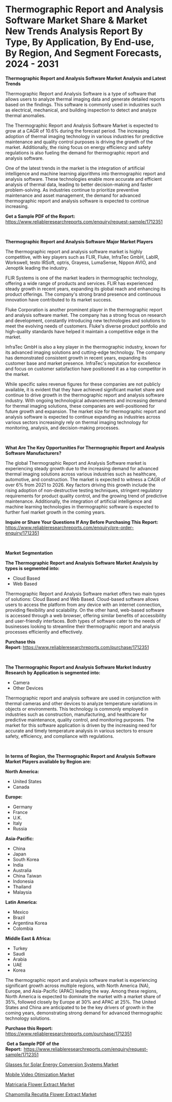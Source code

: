 <p><h1>Thermographic Report and Analysis Software Market Share & Market New Trends Analysis Report By Type, By Application, By End-use, By Region, And Segment Forecasts, 2024 - 2031</h1></p><p><strong>Thermographic Report and Analysis Software Market Analysis and Latest Trends</strong></p>
<p><p>Thermographic Report and Analysis Software is a type of software that allows users to analyze thermal imaging data and generate detailed reports based on the findings. This software is commonly used in industries such as electrical, mechanical, and building inspection to detect and analyze thermal anomalies.</p><p>The Thermographic Report and Analysis Software Market is expected to grow at a CAGR of 10.6% during the forecast period. The increasing adoption of thermal imaging technology in various industries for predictive maintenance and quality control purposes is driving the growth of the market. Additionally, the rising focus on energy efficiency and safety regulations is also fueling the demand for thermographic report and analysis software.</p><p>One of the latest trends in the market is the integration of artificial intelligence and machine learning algorithms into thermographic report and analysis software. These technologies enable more accurate and efficient analysis of thermal data, leading to better decision-making and faster problem-solving. As industries continue to prioritize preventive maintenance and asset management, the demand for advanced thermographic report and analysis software is expected to continue increasing.</p></p>
<p><strong>Get a Sample PDF of the Report:&nbsp;</strong> <a href="https://www.reliableresearchreports.com/enquiry/request-sample/1712351">https://www.reliableresearchreports.com/enquiry/request-sample/1712351</a></p>
<p>&nbsp;</p>
<p><strong>Thermographic Report and Analysis Software Major Market Players</strong></p>
<p><p>The thermographic report and analysis software market is highly competitive, with key players such as FLIR, Fluke, InfraTec GmbH, LabIR, Workswell, testo IRSoft, optris, Grayess, LumaSense, Nippon AVIO, and Jenoptik leading the industry. </p><p>FLIR Systems is one of the market leaders in thermographic technology, offering a wide range of products and services. FLIR has experienced steady growth in recent years, expanding its global reach and enhancing its product offerings. The company's strong brand presence and continuous innovation have contributed to its market success.</p><p>Fluke Corporation is another prominent player in the thermographic report and analysis software market. The company has a strong focus on research and development, constantly introducing new technologies and solutions to meet the evolving needs of customers. Fluke's diverse product portfolio and high-quality standards have helped it maintain a competitive edge in the market.</p><p>InfraTec GmbH is also a key player in the thermographic industry, known for its advanced imaging solutions and cutting-edge technology. The company has demonstrated consistent growth in recent years, expanding its customer base and market presence. InfraTec's reputation for excellence and focus on customer satisfaction have positioned it as a top competitor in the market.</p><p>While specific sales revenue figures for these companies are not publicly available, it is evident that they have achieved significant market share and continue to drive growth in the thermographic report and analysis software industry. With ongoing technological advancements and increasing demand for thermal imaging solutions, these companies are well-positioned for future growth and expansion. The market size for thermographic report and analysis software is expected to continue expanding as industries across various sectors increasingly rely on thermal imaging technology for monitoring, analysis, and decision-making processes.</p></p>
<p>&nbsp;</p>
<p><strong>What Are The Key Opportunities For Thermographic Report and Analysis Software Manufacturers?</strong></p>
<p><p>The global Thermographic Report and Analysis Software market is experiencing steady growth due to the increasing demand for advanced thermal imaging solutions across various industries such as healthcare, automotive, and construction. The market is expected to witness a CAGR of over 6% from 2021 to 2026. Key factors driving this growth include the rising adoption of non-destructive testing techniques, stringent regulatory requirements for product quality control, and the growing trend of predictive maintenance. Additionally, the integration of artificial intelligence and machine learning technologies in thermographic software is expected to further fuel market growth in the coming years.</p></p>
<p><strong>Inquire or Share Your Questions If Any Before Purchasing This Report:</strong> <a href="https://www.reliableresearchreports.com/enquiry/pre-order-enquiry/1712351">https://www.reliableresearchreports.com/enquiry/pre-order-enquiry/1712351</a></p>
<p>&nbsp;</p>
<p><strong>Market Segmentation</strong></p>
<p><strong>The Thermographic Report and Analysis Software Market Analysis by types is segmented into:</strong></p>
<p><ul><li>Cloud Based</li><li>Web Based</li></ul></p>
<p><p>Thermographic Report and Analysis Software market offers two main types of solutions: Cloud Based and Web Based. Cloud-based software allows users to access the platform from any device with an internet connection, providing flexibility and scalability. On the other hand, web-based software is accessed through a web browser, offering similar benefits of accessibility and user-friendly interfaces. Both types of software cater to the needs of businesses looking to streamline their thermographic report and analysis processes efficiently and effectively.</p></p>
<p><strong>Purchase this Report:&nbsp;</strong><a href="https://www.reliableresearchreports.com/purchase/1712351">https://www.reliableresearchreports.com/purchase/1712351</a></p>
<p>&nbsp;</p>
<p><strong>The Thermographic Report and Analysis Software Market Industry Research by Application is segmented into:</strong></p>
<p><ul><li>Camera</li><li>Other Devices</li></ul></p>
<p><p>Thermographic report and analysis software are used in conjunction with thermal cameras and other devices to analyze temperature variations in objects or environments. This technology is commonly employed in industries such as construction, manufacturing, and healthcare for predictive maintenance, quality control, and monitoring purposes. The market for this software application is driven by the increasing need for accurate and timely temperature analysis in various sectors to ensure safety, efficiency, and compliance with regulations.</p></p>
<p>&nbsp;</p>
<p><strong>In terms of Region, the Thermographic Report and Analysis Software Market Players available by Region are:</strong></p>
<p>
    <p> <strong> North America: </strong>
        <ul>
            <li>United States</li>
            <li>Canada</li>
        </ul>
        </p> 
    <p> <strong> Europe: </strong>
        <ul>
            <li>Germany</li>
            <li>France</li>
            <li>U.K.</li>
            <li>Italy</li>
            <li>Russia</li>
        </ul>
        </p> 
    <p> <strong> Asia-Pacific: </strong>
        <ul>
            <li>China</li>
            <li>Japan</li>
            <li>South Korea</li>
            <li>India</li>
            <li>Australia</li>
            <li>China Taiwan</li>
            <li>Indonesia</li>
            <li>Thailand</li>
            <li>Malaysia</li>
        </ul>
        </p> 
    <p> <strong> Latin America: </strong>
        <ul>
            <li>Mexico</li>
            <li>Brazil</li>
            <li>Argentina Korea</li>
            <li>Colombia</li>
        </ul>
        </p> 
    <p> <strong> Middle East & Africa: </strong>
        <ul>
            <li>Turkey</li>
            <li>Saudi</li>
            <li>Arabia</li>
            <li>UAE</li>
            <li>Korea</li>
        </ul>
    </p>
    </p>
<p><p>The thermographic report and analysis software market is experiencing significant growth across multiple regions, with North America (NA), Europe, and Asia-Pacific (APAC) leading the way. Among these regions, North America is expected to dominate the market with a market share of 35%, followed closely by Europe at 30% and APAC at 25%. The United States and China are anticipated to be the key drivers of growth in the coming years, demonstrating strong demand for advanced thermographic technology solutions.</p></p>
<p><strong>Purchase this Report: </strong><a href="https://www.reliableresearchreports.com/purchase/1712351">https://www.reliableresearchreports.com/purchase/1712351</a></p>
<p>&nbsp;<strong>Get a Sample PDF of the Report:&nbsp;&nbsp;</strong><a href="https://www.reliableresearchreports.com/enquiry/request-sample/1712351">https://www.reliableresearchreports.com/enquiry/request-sample/1712351</a></p>
<p><strong></strong></p>
<p><p><a href="https://github.com/nathandecarvalho/Market-Research-Report-List-2/blob/main/glasses-for-solar-energy-conversion-systems-market.md">Glasses for Solar Energy Conversion Systems Market</a></p><p><a href="https://github.com/julyju69/Market-Research-Report-List-2/blob/main/mobile-video-otimization-market.md">Mobile Video Otimization Market</a></p><p><a href="https://github.com/kufem1/Market-Research-Report-List-1/blob/main/matricaria-flower-extract-market.md">Matricaria Flower Extract Market</a></p><p><a href="https://github.com/kosella/Market-Research-Report-List-2/blob/main/chamomilla-recutita-flower-extract-market.md">Chamomilla Recutita Flower Extract Market</a></p></p>